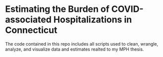 # Estimating the Burden of COVID-associated Hospitalizations in Connecticut
 The code contained in this repo includes all scripts used to clean, wrangle, analyze, and visualize data and estimates realted to my MPH thesis.
